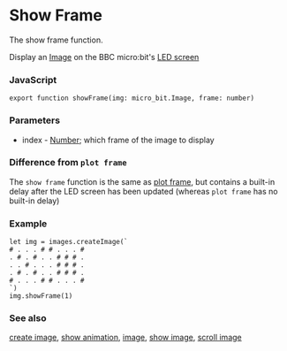 # Show Frame

The show frame function.

Display an [Image](/reference/images/image) on the BBC micro:bit's [LED screen](/device/screen)

### JavaScript

```sig
export function showFrame(img: micro_bit.Image, frame: number)
```

### Parameters

* index - [Number](/reference/types/number); which frame of the image to display

### Difference from `plot frame`

The `show frame` function is the same as [plot frame](/reference/images/plot-frame), but contains a built-in delay after the LED screen has been updated (whereas `plot frame` has no built-in delay)

### Example

```blocks
let img = images.createImage(`
# . . . # # . . . #
. # . # . . # # # .
. . # . . . # # # .
. # . # . . # # # .
# . . . # # . . . #
`)
img.showFrame(1)
```

### See also

[create image](/reference/images/create-image), [show animation](/reference/basic/show-animation), [image](/reference/images/image), [show image](/reference/images/show-image), [scroll image](/reference/images/scroll-image)

